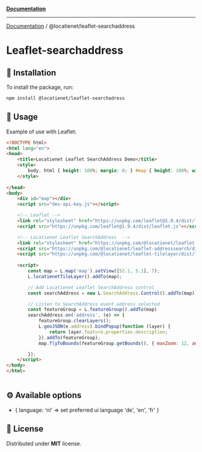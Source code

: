 [**Documentation**](../../README.md)

***

[Documentation](../../packages.md) / @locatienet/leaflet-searchaddress

# Leaflet-searchaddress

## 🚀 Installation

To install the package, run:

```sh
npm install @locatienet/leaflet-searchadress
```

## 📖 Usage

Example of use with Leaflet:

```html
<!DOCTYPE html>
<html lang="en">
<head>
    <title>Locatienet Leaflet SearchAddress Demo</title>
    <style>
        body, html { height: 100%; margin: 0; } #map { height: 100%; width: 100%; }
    </style>
    
</head>
<body>
    <div id="map"></div>
    <script src="dev-api-key.js"></script>

    <!-- Leaflet -->
    <link rel="stylesheet" href="https://unpkg.com/leaflet@1.9.4/dist/leaflet.css" />
    <script src="https://unpkg.com/leaflet@1.9.4/dist/leaflet.js"></script>

    <!-- Locatienet Leaflet SearchAddress  -->
    <link rel="stylesheet" href="https://unpkg.com/@locatienet/leaflet-searchaddress/leaflet-searchaddress.css" />
    <script src="https://unpkg.com/@locatienet/leaflet-addresssearch/dist/leaflet-searchaddress.js?apikey=YOUR_APIKEY_HERE"></script>
    <script src="https://unpkg.com/@locatienet/leaflet-tilelayer/dist/leaflet-tilelayer.js?apikey=YOUR_APIKEY_HERE"></script>
    
    <script>
        const map = L.map('map').setView([52.1, 5.1], 7);
        L.locatienetTileLayer().addTo(map);

        // Add Locatienet Leaflet SearchAddress control
        const searchAddress = new L.SearchAddress.Control().addTo(map);

        // Listen to SearchAddress event address selected
        const featureGroup = L.featureGroup().addTo(map)
        searchAddress.on('address', (e) => {
            featureGroup.clearLayers();
            L.geoJSON(e.address).bindPopup(function (layer) {
                return layer.feature.properties.description;
            }).addTo(featureGroup);
            map.flyToBounds(featureGroup.getBounds(), { maxZoom: 12, animate: true, duration: 3, easeLinearity: 1, })

        });
    </script>
</body>
</html>
    
```

## ⚙ Available options

- {
  language: 'nl' => set preferred ui language 'de', 'en', 'fr'
}

## 📜 License

Distributed under **MIT** license.
